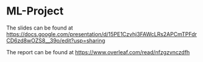 # ML-Project
The slides can be found at
https://docs.google.com/presentation/d/15PE1Czvhj3FAWcLRs2APCmTPFdrCD6zd8wOZS8__39o/edit?usp=sharing

The report can be found at
https://www.overleaf.com/read/nfzgzvnczdfh
